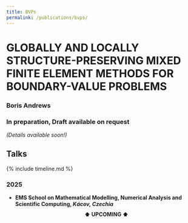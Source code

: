 ```yaml
---
title: BVPs
permalink: /publications/bvps/
---
```


# GLOBALLY AND LOCALLY STRUCTURE-PRESERVING MIXED FINITE ELEMENT METHODS FOR BOUNDARY-VALUE PROBLEMS

### Boris Andrews

### In preparation, Draft available on request

*(Details available soon!)*

## Talks

{% include timeline.md %}

<div class="timeline">
  <div class="outer">
    <div class="card">
      <div class="info">
        <h3 class="title">2025</h3>
        <p><ul>
          <li><strong>EMS School on Mathematical Modelling, Numerical Analysis and Scientific Computing, <em>Kácov, Czechia</em></strong></li>
          <div style="text-align: center; padding: 10px 0;"><strong>⬆️ UPCOMING ⬆️</strong></div>
        </ul></p>
      </div>
    </div>
  </div>
</div>
